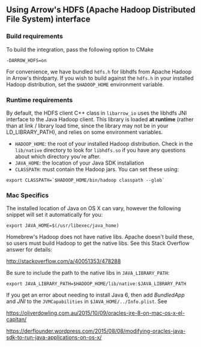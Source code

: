 <!---
  Licensed under the Apache License, Version 2.0 (the "License");
  you may not use this file except in compliance with the License.
  You may obtain a copy of the License at

   http://www.apache.org/licenses/LICENSE-2.0

  Unless required by applicable law or agreed to in writing, software
  distributed under the License is distributed on an "AS IS" BASIS,
  WITHOUT WARRANTIES OR CONDITIONS OF ANY KIND, either express or implied.
  See the License for the specific language governing permissions and
  limitations under the License. See accompanying LICENSE file.
-->

## Using Arrow's HDFS (Apache Hadoop Distributed File System) interface

### Build requirements

To build the integration, pass the following option to CMake

```shell
-DARROW_HDFS=on
```

For convenience, we have bundled `hdfs.h` for libhdfs from Apache Hadoop in
Arrow's thirdparty. If you wish to build against the `hdfs.h` in your installed
Hadoop distribution, set the `$HADOOP_HOME` environment variable.

### Runtime requirements

By default, the HDFS client C++ class in `libarrow_io` uses the libhdfs JNI
interface to the Java Hadoop client. This library is loaded **at runtime**
(rather than at link / library load time, since the library may not be in your
LD_LIBRARY_PATH), and relies on some environment variables.

* `HADOOP_HOME`: the root of your installed Hadoop distribution. Check in the
  `lib/native` directory to look for `libhdfs.so` if you have any questions
  about which directory you're after.
* `JAVA_HOME`: the location of your Java SDK installation
* `CLASSPATH`: must contain the Hadoop jars. You can set these using:

```shell
export CLASSPATH=`$HADOOP_HOME/bin/hadoop classpath --glob`
```

### Mac Specifics

The installed location of Java on OS X can vary, however the following snippet
will set it automatically for you:

```shell
export JAVA_HOME=$(/usr/libexec/java_home)
```

Homebrew's Hadoop does not have native libs. Apache doesn't build these, so
users must build Hadoop to get the native libs. See this Stack Overflow
answer for details:

http://stackoverflow.com/a/40051353/478288

Be sure to include the path to the native libs in `JAVA_LIBRARY_PATH`:

```shell
export JAVA_LIBRARY_PATH=$HADOOP_HOME/lib/native:$JAVA_LIBRARY_PATH
```

If you get an error about needing to install Java 6, then add *BundledApp* and
*JNI* to the `JVMCapabilities` in `$JAVA_HOME/../Info.plist`. See

https://oliverdowling.com.au/2015/10/09/oracles-jre-8-on-mac-os-x-el-capitan/

https://derflounder.wordpress.com/2015/08/08/modifying-oracles-java-sdk-to-run-java-applications-on-os-x/

